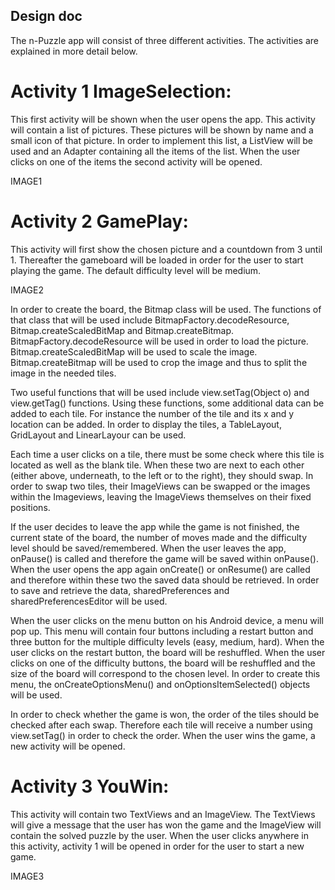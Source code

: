 Design doc
--------

The n-Puzzle app will consist of three different activities. The activities are explained in more detail 
below.

Activity 1 ImageSelection:
========

This first activity will be shown when the user opens the app. This activity will contain a list of 
pictures. These pictures will be shown by name and a small icon of that picture. In order to implement this
list, a ListView will be used and an Adapter containing all the items of the list. When the user clicks on
one of the items the second activity will be opened.

IMAGE1

Activity 2 GamePlay:
========

This activity will first show the chosen picture and a countdown from 3 until 1. Thereafter the gameboard
will be loaded in order for the user to start playing the game. The default difficulty level will be medium.

IMAGE2

In order to create the board, the Bitmap class will be used. The functions of that class that will be used 
include BitmapFactory.decodeResource, Bitmap.createScaledBitMap and Bitmap.createBitmap.
BitmapFactory.decodeResource will be used in order to load the picture. Bitmap.createScaledBitMap will be 
used to scale the image. Bitmap.createBitmap will be used to crop the image and thus to split the image 
in the needed tiles.

Two useful functions that will be used include view.setTag(Object o) and view.getTag() functions. Using these
functions, some additional data can be added to each tile. For instance the number of the tile and its x and y
location can be added. In order to display the tiles, a TableLayout, GridLayout and LinearLayour can be used.

Each time a user clicks on a tile, there must be some check where this tile is located as well as the blank 
tile. When these two are next to each other (either above, underneath, to the left or to the right), they 
should swap. In order to swap two tiles, their ImageViews can be swapped or the images within the Imageviews,
leaving the ImageViews themselves on their fixed positions. 

If the user decides to leave the app while the game is not finished, the current state of the board, the number
of moves made and the difficulty level should be saved/remembered. When the user leaves the app, onPause() is 
called and therefore the game will be saved within onPause(). When the user opens the app again onCreate() or 
onResume() are called and therefore within these two the saved data should be retrieved. In order to save and 
retrieve the data, sharedPreferences and sharedPreferencesEditor will be used. 

When the user clicks on the menu button on his Android device, a menu will pop up. This menu will contain four
buttons including a restart button and three button for the multiple difficulty levels (easy, medium, hard).
When the user clicks on the restart button, the board will be reshuffled. When the user clicks on one of 
the difficulty buttons, the board will be reshuffled and the size of the board will correspond to the chosen
level. In order to create this menu, the onCreateOptionsMenu() and onOptionsItemSelected() objects will be used.

In order to check whether the game is won, the order of the tiles should be checked after each swap. Therefore
each tile will receive a number using view.setTag() in order to check the order. When the user wins the game, a
new activity will be opened.

Activity 3 YouWin:
========

This activity will contain two TextViews and an ImageView. The TextViews will give a message that the user has
won the game and the ImageView will contain the solved puzzle by the user. When the user clicks anywhere in this 
activity, activity 1 will be opened in order for the user to start a new game.

IMAGE3
